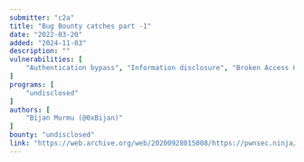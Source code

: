 ```yaml
---
submitter: "c2a"
title: "Bug Bounty catches part -1"
date: "2022-03-20"
added: "2024-11-03"
description: ""
vulnerabilities: [
    "Authentication bypass", "Information disclosure", "Broken Access Control"
]
programs: [
    "undisclosed"
]
authors: [
    "Bijan Murmu (@0xBijan)"
]
bounty: "undisclosed"
link: "https://web.archive.org/web/20200928015008/https://pwnsec.ninja/2020/03/04/bug-bounty-catches-part-1/"
---
```




